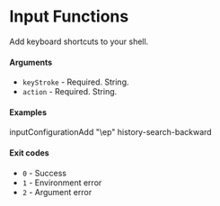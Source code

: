 # Input Functions

Add keyboard shortcuts to your shell.

#### Arguments

- `keyStroke` - Required. String.
- `action` - Required. String.

#### Examples

inputConfigurationAdd "\ep" history-search-backward

#### Exit codes

- `0` - Success
- `1` - Environment error
- `2` - Argument error
